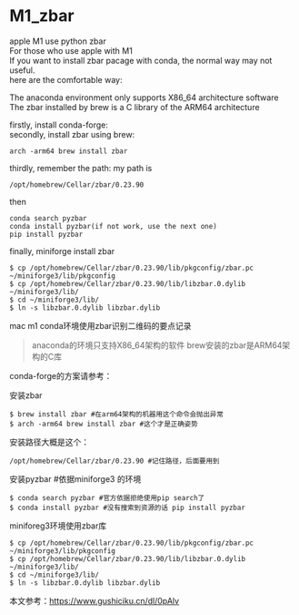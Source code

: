 # M1_zbar
apple M1 use python zbar <br />
For those who use apple with M1 <br />
If you want to install zbar pacage with conda, the normal way may not useful. <br />
here are the comfortable way: <br />

The anaconda environment only supports X86_64 architecture software <br />
The zbar installed by brew is a C library of the ARM64 architecture <br />

firstly, install conda-forge: <br />
secondly, install zbar using brew: <br />
```shell
arch -arm64 brew install zbar
```

thirdly, remember the path: my path is 
```shell
/opt/homebrew/Cellar/zbar/0.23.90
```

then
```shell
conda search pyzbar 
conda install pyzbar(if not work, use the next one)
pip install pyzbar
```


finally, miniforge install zbar
```shell
$ cp /opt/homebrew/Cellar/zbar/0.23.90/lib/pkgconfig/zbar.pc ~/miniforge3/lib/pkgconfig
$ cp /opt/homebrew/Cellar/zbar/0.23.90/lib/libzbar.0.dylib ~/miniforge3/lib/
$ cd ~/miniforge3/lib/
$ ln -s libzbar.0.dylib libzbar.dylib
```



mac m1 conda环境使用zbar识别二维码的要点记录 <br />

> anaconda的环境只支持X86_64架构的软件
> brew安装的zbar是ARM64架构的C库

conda-forge的方案请参考：


安装zbar
```shell
$ brew install zbar #在arm64架构的机器用这个命令会抛出异常
$ arch -arm64 brew install zbar #这个才是正确姿势
```


安装路径大概是这个：

```shell
/opt/homebrew/Cellar/zbar/0.23.90 #记住路径，后面要用到
```

安装pyzbar
#依据miniforge3 的环境
```shell
$ conda search pyzbar #官方依据拒绝使用pip search了
$ conda install pyzbar #没有搜索到资源的话 pip install pyzbar
```

miniforeg3环境使用zbar库
```shell
$ cp /opt/homebrew/Cellar/zbar/0.23.90/lib/pkgconfig/zbar.pc ~/miniforge3/lib/pkgconfig
$ cp /opt/homebrew/Cellar/zbar/0.23.90/lib/libzbar.0.dylib ~/miniforge3/lib/
$ cd ~/miniforge3/lib/
$ ln -s libzbar.0.dylib libzbar.dylib
```

本文参考：https://www.gushiciku.cn/dl/0pAlv
